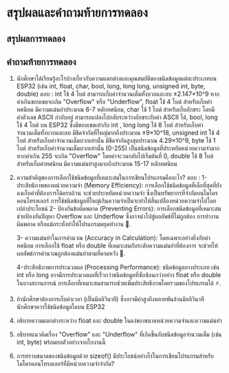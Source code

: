 # สรุปผลและคำถามท้ายการทดลอง

## สรุปผลการทดลอง



## คำถามท้ายการทดลอง

1. นักศึกษาได้เรียนรู้อะไรบ้างเกี่ยวกับความแตกต่างและคุณสมบัติของชนิดข้อมูลแต่ละประเภทบน ESP32 (เช่น int, float, char, bool, long, long long, unsigned int, byte, double)
  ตอบ : int  ใช้ 4 ไบต์ สามารถเก็บค่าจำนวนเต็มทั้งบวกและลบ ±2.147×10^9 หากค่าเกินขอบเขตจะเกิด "Overflow" หรือ "Underflow",
        float ใช้ 4 ไบต์ สำหรับเก็บค่าทศนิยม มีความแม่นยำประมาณ 6-7 หลักทศนิยม,
        char ใช้ 1 ไบต์ สำหรับเก็บอักขระ โดยมีค่าตัวเลข ASCII กำกับอยู่ สามารถแปลงไปกลับระหว่างอักขระกับค่า ASCII ได้,
        bool,
        long ใช้ 4 ไบต์ บน ESP32 ซึ่งมีขอบเขตเท่ากับ int ,
        long long ใช้ 8 ไบต์ สำหรับเก็บค่าจำนวนเต็มทั้งบวกและลบ มีขีดจำกัดที่ใหญ่มากถึงประมาณ ±9×10^18,
        unsigned int ใช้ 4 ไบต์ สำหรับเก็บค่าจำนวนเต็มบวกเท่านั้น มีขีดจำกัดสูงสุดประมาณ 4.29×10^9,
        byte ใช้ 1 ไบต์ สำหรับเก็บค่าจำนวนเต็มบวกเท่านั้น (0-255) เป็นชนิดข้อมูลที่ประหยัดหน่วยความจำมาก หากค่าเกิน 255 จะเกิด "Overflow" โดยค่าจะวนกลับไปเริ่มต้นที่ 0,
        double ใช้ 8 ไบต์ สำหรับเก็บค่าทศนิยม มีความแม่นยำสูงมากถึงประมาณ 15-17 หลักทศนิยม
   
2. ความสำคัญของการเลือกใช้ชนิดข้อมูลที่เหมาะสมในการเขียนโปรแกรมคืออะไร?
   ตอบ : 1- ประสิทธิภาพของหน่วยความจำ (Memory Efficiency): การเลือกใช้ชนิดข้อมูลที่เล็กที่สุดที่ยังคงเก็บค่าที่ต้องการได้ครบถ้วน จะช่วยประหยัดหน่วยความจำ ซึ่งเป็นทรัพยากรที่จำกัดบนไมโครคอนโทรลเลอร์ การใช้ชนิดข้อมูลที่ใหญ่เกินความจำเป็นจะทำให้สิ้นเปลืองหน่วยความจำไปโดยเปล่าประโยชน์ 
       2- ป้องกันข้อผิดพลาด (Preventing Errors): การเลือกชนิดข้อมูลที่เหมาะสมช่วยป้องกันปัญหา Overflow และ Underflow ซึ่งอาจนำไปสู่ผลลัพธ์ที่ไม่ถูกต้อง การทำงานผิดพลาด หรือแม้กระทั่งทำให้โปรแกรมหยุดทำงาน 🐛.

      3- ความแม่นยำในการคำนวณ (Accuracy in Calculation): โดยเฉพาะอย่างยิ่งกับค่าทศนิยม การเลือกใช้ float หรือ double ที่เหมาะสมกับระดับความแม่นยำที่ต้องการ จะช่วยให้ผลลัพธ์การคำนวณถูกต้องแม่นยำตามที่คาดหวัง 💯.

      4-ประสิทธิภาพการประมวลผล (Processing Performance): ชนิดข้อมูลบางประเภท เช่น int หรือ long อาจมีการประมวลผลที่เร็วกว่าชนิดข้อมูลที่ซับซ้อนกว่าอย่าง float หรือ double ในบางสถานการณ์ การเลือกที่เหมาะสมสามารถช่วยเพิ่มประสิทธิภาพโดยรวมของโปรแกรมได้ ⚡.
4. ถ้านักศึกษาต้องการเก็บค่าเวลา (เป็นมิลลิวินาที) ซึ่งอาจมีค่าสูงถึงหลายพันล้านมิลลิวินาที นักศึกษาควรใช้ชนิดข้อมูลใดบน ESP32

5. อธิบายความแตกต่างระหว่าง float และ double ในแง่ของขนาดหน่วยความจำและความแม่นยำ

6. อธิบายแนวคิดเรื่อง "Overflow" และ "Underflow" ที่เกิดขึ้นกับชนิดข้อมูลจำนวนเต็ม (เช่น int, byte) พร้อมยกตัวอย่างจากใบงานนี้

7. การทราบขนาดของชนิดข้อมูลด้วย sizeof() มีประโยชน์อย่างไรในการเขียนโปรแกรมสำหรับไมโครคอนโทรลเลอร์ที่มีหน่วยความจำจำกัด?

